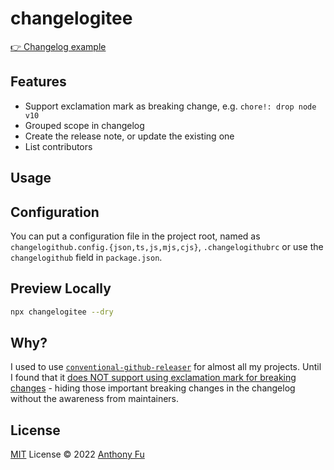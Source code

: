 # changelogitee

[👉 Changelog example](https://github.com/unocss/unocss/releases/tag/v0.39.0)

## Features

- Support exclamation mark as breaking change, e.g. `chore!: drop node v10`
- Grouped scope in changelog
- Create the release note, or update the existing one
- List contributors

## Usage

## Configuration

You can put a configuration file in the project root, named as `changelogithub.config.{json,ts,js,mjs,cjs}`, `.changelogithubrc` or use the `changelogithub` field in `package.json`.

## Preview Locally

```bash
npx changelogitee --dry
```

## Why?

I used to use [`conventional-github-releaser`](https://github.com/conventional-changelog/releaser-tools/tree/master/packages/conventional-github-releaser) for almost all my projects. Until I found that it [does NOT support using exclamation mark for breaking changes](https://github.com/conventional-changelog/conventional-changelog/issues/648) - hiding those important breaking changes in the changelog without the awareness from maintainers.

## License

[MIT](./LICENSE) License © 2022 [Anthony Fu](https://github.com/antfu)
